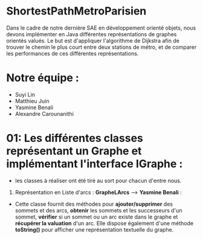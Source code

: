 # ShortestPathMetroParisien
Dans le cadre de notre dernière SAE en développement orienté objets, nous devons implémenter en Java différentes représentations de graphes orientés valués. Le but est d'appliquer l'algorithme de Dijkstra afin de trouver le chemin le plus court entre deux stations de métro, et de comparer les performances de ces différentes représentations.

# Notre équipe : 
- Suyi Lin
- Matthieu Juin
- Yasmine Benali
- Alexandre Carounanithi

# 01: Les différentes classes représentant un Graphe et implémentant l'interface IGraphe :

- les classes à réaliser ont été tiré au sort pour chacun d'entre nous.

1) Représentation en Liste d'arcs : __GrapheLArcs__ --> __Yasmine Benali__ :
- Cette classe fournit des méthodes pour __ajouter/supprimer__ des sommets et des arcs, __obtenir__ les sommets et les successeurs d'un sommet, __vérifier__ si un sommet ou un arc existe dans le graphe et __récupérer la valuation__ d'un arc. Elle dispose également d'une méthode __toString()__ pour afficher une représentation textuelle du graphe.
